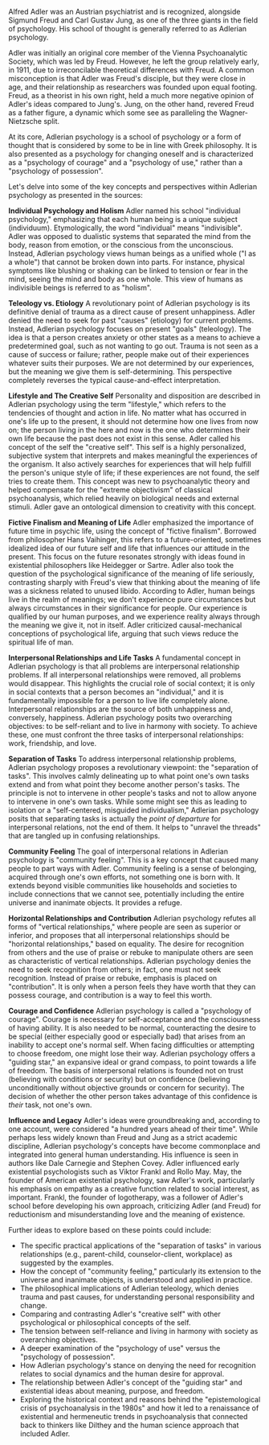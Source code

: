 Alfred Adler was an Austrian psychiatrist and is recognized, alongside Sigmund Freud and Carl Gustav Jung, as one of the three giants in the field of psychology. His school of thought is generally referred to as Adlerian psychology.

Adler was initially an original core member of the Vienna Psychoanalytic Society, which was led by Freud. However, he left the group relatively early, in 1911, due to irreconcilable theoretical differences with Freud. A common misconception is that Adler was Freud's disciple, but they were close in age, and their relationship as researchers was founded upon equal footing. Freud, as a theorist in his own right, held a much more negative opinion of Adler's ideas compared to Jung's. Jung, on the other hand, revered Freud as a father figure, a dynamic which some see as paralleling the Wagner-Nietzsche split.

At its core, Adlerian psychology is a school of psychology or a form of thought that is considered by some to be in line with Greek philosophy. It is also presented as a psychology for changing oneself and is characterized as a "psychology of courage" and a "psychology of use," rather than a "psychology of possession".

Let's delve into some of the key concepts and perspectives within Adlerian psychology as presented in the sources:

**Individual Psychology and Holism** Adler named his school "individual psychology," emphasizing that each human being is a unique subject (individuum). Etymologically, the word "individual" means "indivisible". Adler was opposed to dualistic systems that separated the mind from the body, reason from emotion, or the conscious from the unconscious. Instead, Adlerian psychology views human beings as a unified whole ("I as a whole") that cannot be broken down into parts. For instance, physical symptoms like blushing or shaking can be linked to tension or fear in the mind, seeing the mind and body as one whole. This view of humans as indivisible beings is referred to as "holism".

**Teleology vs. Etiology** A revolutionary point of Adlerian psychology is its definitive denial of trauma as a direct cause of present unhappiness. Adler denied the need to seek for past "causes" (etiology) for current problems. Instead, Adlerian psychology focuses on present "goals" (teleology). The idea is that a person creates anxiety or other states as a means to achieve a predetermined goal, such as not wanting to go out. Trauma is not seen as a cause of success or failure; rather, people make out of their experiences whatever suits their purposes. We are not determined by our experiences, but the meaning we give them is self-determining. This perspective completely reverses the typical cause-and-effect interpretation.

**Lifestyle and The Creative Self** Personality and disposition are described in Adlerian psychology using the term "lifestyle," which refers to the tendencies of thought and action in life. No matter what has occurred in one's life up to the present, it should not determine how one lives from now on; the person living in the here and now is the one who determines their own life because the past does not exist in this sense. Adler called his concept of the self the "creative self". This self is a highly personalized, subjective system that interprets and makes meaningful the experiences of the organism. It also actively searches for experiences that will help fulfill the person's unique style of life; if these experiences are not found, the self tries to create them. This concept was new to psychoanalytic theory and helped compensate for the "extreme objectivism" of classical psychoanalysis, which relied heavily on biological needs and external stimuli. Adler gave an ontological dimension to creativity with this concept.

**Fictive Finalism and Meaning of Life** Adler emphasized the importance of future time in psychic life, using the concept of "fictive finalism". Borrowed from philosopher Hans Vaihinger, this refers to a future-oriented, sometimes idealized idea of our future self and life that influences our attitude in the present. This focus on the future resonates strongly with ideas found in existential philosophers like Heidegger or Sartre. Adler also took the question of the psychological significance of the meaning of life seriously, contrasting sharply with Freud's view that thinking about the meaning of life was a sickness related to unused libido. According to Adler, human beings live in the realm of meanings; we don't experience pure circumstances but always circumstances in their significance for people. Our experience is qualified by our human purposes, and we experience reality always through the meaning we give it, not in itself. Adler criticized causal-mechanical conceptions of psychological life, arguing that such views reduce the spiritual life of man.

**Interpersonal Relationships and Life Tasks** A fundamental concept in Adlerian psychology is that all problems are interpersonal relationship problems. If all interpersonal relationships were removed, all problems would disappear. This highlights the crucial role of social context; it is only in social contexts that a person becomes an "individual," and it is fundamentally impossible for a person to live life completely alone. Interpersonal relationships are the source of both unhappiness and, conversely, happiness. Adlerian psychology posits two overarching objectives: to be self-reliant and to live in harmony with society. To achieve these, one must confront the three tasks of interpersonal relationships: work, friendship, and love.

**Separation of Tasks** To address interpersonal relationship problems, Adlerian psychology proposes a revolutionary viewpoint: the "separation of tasks". This involves calmly delineating up to what point one's own tasks extend and from what point they become another person's tasks. The principle is not to intervene in other people's tasks and not to allow anyone to intervene in one's own tasks. While some might see this as leading to isolation or a "self-centered, misguided individualism," Adlerian psychology posits that separating tasks is actually the _point of departure_ for interpersonal relations, not the end of them. It helps to "unravel the threads" that are tangled up in confusing relationships.

**Community Feeling** The goal of interpersonal relations in Adlerian psychology is "community feeling". This is a key concept that caused many people to part ways with Adler. Community feeling is a sense of belonging, acquired through one's own efforts, not something one is born with. It extends beyond visible communities like households and societies to include connections that we cannot see, potentially including the entire universe and inanimate objects. It provides a refuge.

**Horizontal Relationships and Contribution** Adlerian psychology refutes all forms of "vertical relationships," where people are seen as superior or inferior, and proposes that all interpersonal relationships should be "horizontal relationships," based on equality. The desire for recognition from others and the use of praise or rebuke to manipulate others are seen as characteristic of vertical relationships. Adlerian psychology denies the need to seek recognition from others; in fact, one must not seek recognition. Instead of praise or rebuke, emphasis is placed on "contribution". It is only when a person feels they have worth that they can possess courage, and contribution is a way to feel this worth.

**Courage and Confidence** Adlerian psychology is called a "psychology of courage". Courage is necessary for self-acceptance and the consciousness of having ability. It is also needed to be normal, counteracting the desire to be special (either especially good or especially bad) that arises from an inability to accept one's normal self. When facing difficulties or attempting to choose freedom, one might lose their way. Adlerian psychology offers a "guiding star," an expansive ideal or grand compass, to point towards a life of freedom. The basis of interpersonal relations is founded not on trust (believing with conditions or security) but on confidence (believing unconditionally without objective grounds or concern for security). The decision of whether the other person takes advantage of this confidence is _their_ task, not one's own.

**Influence and Legacy** Adler's ideas were groundbreaking and, according to one account, were considered "a hundred years ahead of their time". While perhaps less widely known than Freud and Jung as a strict academic discipline, Adlerian psychology's concepts have become commonplace and integrated into general human understanding. His influence is seen in authors like Dale Carnegie and Stephen Covey. Adler influenced early existential psychologists such as Viktor Frankl and Rollo May. May, the founder of American existential psychology, saw Adler's work, particularly his emphasis on empathy as a creative function related to social interest, as important. Frankl, the founder of logotherapy, was a follower of Adler's school before developing his own approach, criticizing Adler (and Freud) for reductionism and misunderstanding love and the meaning of existence.

Further ideas to explore based on these points could include:

- The specific practical applications of the "separation of tasks" in various relationships (e.g., parent-child, counselor-client, workplace) as suggested by the examples.
- How the concept of "community feeling," particularly its extension to the universe and inanimate objects, is understood and applied in practice.
- The philosophical implications of Adlerian teleology, which denies trauma and past causes, for understanding personal responsibility and change.
- Comparing and contrasting Adler's "creative self" with other psychological or philosophical concepts of the self.
- The tension between self-reliance and living in harmony with society as overarching objectives.
- A deeper examination of the "psychology of use" versus the "psychology of possession".
- How Adlerian psychology's stance on denying the need for recognition relates to social dynamics and the human desire for approval.
- The relationship between Adler's concept of the "guiding star" and existential ideas about meaning, purpose, and freedom.
- Exploring the historical context and reasons behind the "epistemological crisis of psychoanalysis in the 1980s" and how it led to a renaissance of existential and hermeneutic trends in psychoanalysis that connected back to thinkers like Dilthey and the human science approach that included Adler.